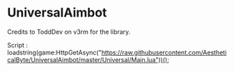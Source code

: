 # UniversalAimbot

Credits to ToddDev on v3rm for the library.

Script : loadstring(game:HttpGetAsync("https://raw.githubusercontent.com/AestheticalByte/UniversalAimbot/master/Universal/Main.lua"))();
